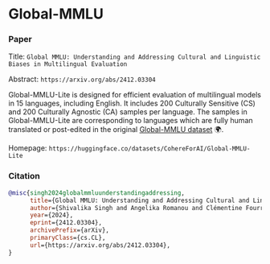 # Global-MMLU

### Paper

Title: `Global MMLU: Understanding and Addressing Cultural and Linguistic Biases in Multilingual Evaluation`

Abstract: `https://arxiv.org/abs/2412.03304`

Global-MMLU-Lite is designed for efficient evaluation of multilingual models in 15 languages, including English. It includes 200 Culturally Sensitive (CS) and 200 Culturally Agnostic (CA) samples per language. The samples in Global-MMLU-Lite are corresponding to languages which are fully human translated or post-edited in the original [Global-MMLU dataset](https://huggingface.co/datasets/CohereForAI/Global-MMLU) 🌍.

Homepage: `https://huggingface.co/datasets/CohereForAI/Global-MMLU-Lite`

### Citation

```bibtex
@misc{singh2024globalmmluunderstandingaddressing,
      title={Global MMLU: Understanding and Addressing Cultural and Linguistic Biases in Multilingual Evaluation}, 
      author={Shivalika Singh and Angelika Romanou and Clémentine Fourrier and David I. Adelani and Jian Gang Ngui and Daniel Vila-Suero and Peerat Limkonchotiwat and Kelly Marchisio and Wei Qi Leong and Yosephine Susanto and Raymond Ng and Shayne Longpre and Wei-Yin Ko and Madeline Smith and Antoine Bosselut and Alice Oh and Andre F. T. Martins and Leshem Choshen and Daphne Ippolito and Enzo Ferrante and Marzieh Fadaee and Beyza Ermis and Sara Hooker},
      year={2024},
      eprint={2412.03304},
      archivePrefix={arXiv},
      primaryClass={cs.CL},
      url={https://arxiv.org/abs/2412.03304}, 
}
```
